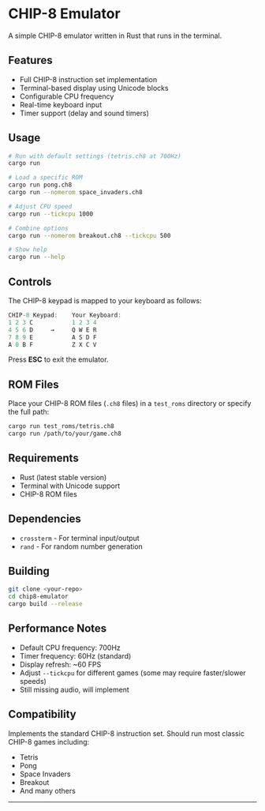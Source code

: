 # CHIP-8 Emulator

A simple CHIP-8 emulator written in Rust that runs in the terminal.

## Features

- Full CHIP-8 instruction set implementation
- Terminal-based display using Unicode blocks
- Configurable CPU frequency
- Real-time keyboard input
- Timer support (delay and sound timers)

## Usage

```bash
# Run with default settings (tetris.ch8 at 700Hz)
cargo run

# Load a specific ROM
cargo run pong.ch8
cargo run --nomerom space_invaders.ch8

# Adjust CPU speed
cargo run --tickcpu 1000

# Combine options
cargo run --nomerom breakout.ch8 --tickcpu 500

# Show help
cargo run --help
```

## Controls

The CHIP-8 keypad is mapped to your keyboard as follows:

```rust
CHIP-8 Keypad:    Your Keyboard:
1 2 3 C           1 2 3 4
4 5 6 D     →     Q W E R
7 8 9 E           A S D F
A 0 B F           Z X C V
```

Press **ESC** to exit the emulator.

## ROM Files

Place your CHIP-8 ROM files (`.ch8` files) in a `test_roms` directory or specify the full path:

```bash
cargo run test_roms/tetris.ch8
cargo run /path/to/your/game.ch8
```

## Requirements

- Rust (latest stable version)
- Terminal with Unicode support
- CHIP-8 ROM files

## Dependencies

- `crossterm` - For terminal input/output
- `rand` - For random number generation

## Building

```bash
git clone <your-repo>
cd chip8-emulator
cargo build --release
```

## Performance Notes

- Default CPU frequency: 700Hz
- Timer frequency: 60Hz (standard)
- Display refresh: ~60 FPS
- Adjust `--tickcpu` for different games (some may require faster/slower speeds)
- Still missing audio, will implement

## Compatibility

Implements the standard CHIP-8 instruction set. Should run most classic CHIP-8 games including:

- Tetris
- Pong
- Space Invaders
- Breakout
- And many others

---
